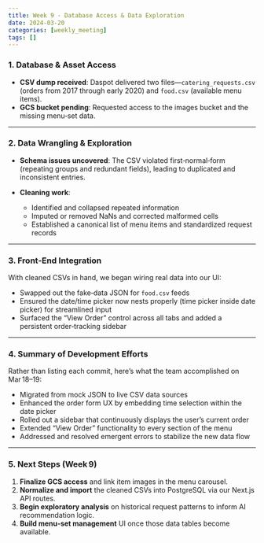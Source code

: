```yaml
---
title: Week 9 - Database Access & Data Exploration
date: 2024-03-20
categories: [weekly_meeting]
tags: []
---
```


### 1. Database & Asset Access

* **CSV dump received**: Daspot delivered two files—`catering_requests.csv` (orders from 2017 through early 2020) and `food.csv` (available menu items).
* **GCS bucket pending**: Requested access to the images bucket and the missing menu‑set data.

---

### 2. Data Wrangling & Exploration

* **Schema issues uncovered**: The CSV violated first‑normal‑form (repeating groups and redundant fields), leading to duplicated and inconsistent entries.
* **Cleaning work**:

  * Identified and collapsed repeated information
  * Imputed or removed NaNs and corrected malformed cells
  * Established a canonical list of menu items and standardized request records

---

### 3. Front‑End Integration

With cleaned CSVs in hand, we began wiring real data into our UI:

* Swapped out the fake‑data JSON for `food.csv` feeds
* Ensured the date/time picker now nests properly (time picker inside date picker) for streamlined input
* Surfaced the “View Order” control across all tabs and added a persistent order‑tracking sidebar

---

### 4. Summary of Development Efforts

Rather than listing each commit, here’s what the team accomplished on Mar 18–19:

* Migrated from mock JSON to live CSV data sources
* Enhanced the order form UX by embedding time selection within the date picker
* Rolled out a sidebar that continuously displays the user’s current order
* Extended “View Order” functionality to every section of the menu
* Addressed and resolved emergent errors to stabilize the new data flow

---

### 5. Next Steps (Week 9)

1. **Finalize GCS access** and link item images in the menu carousel.
2. **Normalize and import** the cleaned CSVs into PostgreSQL via our Next.js API routes.
3. **Begin exploratory analysis** on historical request patterns to inform AI recommendation logic.
4. **Build menu‑set management** UI once those data tables become available.
